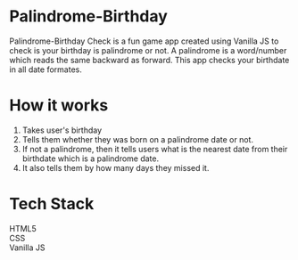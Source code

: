 # Palindrome-Birthday
Palindrome-Birthday Check is a fun game app created using Vanilla JS to check is your birthday is palindrome or not. A palindrome is a word/number which reads the same backward as forward. This app checks your birthdate in all date formates.

# How it works
1. Takes user's birthday
2. Tells them whether they was born on a palindrome date or not.
3. If not a palindrome, then it tells users what is the nearest date from their birthdate which is a palindrome date.
4. It also tells them by how many days they missed it.

# Tech Stack
HTML5\
CSS\
Vanilla JS
